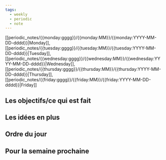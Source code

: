 ```yaml
---
tags:
  - weekly
  - periodic
  - note
---
```


[[periodic_notes/{{monday:gggg}}/{{monday:MM}}/{{monday:YYYY-MM-DD-dddd}}|Monday]], [[periodic_notes/{{tuesday:gggg}}/{{tuesday:MM}}/{{tuesday:YYYY-MM-DD-dddd}}|Tuesday]],  [[periodic_notes/{{wednesday:gggg}}/{{wednesday:MM}}/{{wednesday:YYYY-MM-DD-dddd}}|Wednesday]], [[periodic_notes/{{thursday:gggg}}/{{thursday:MM}}/{{thursday:YYYY-MM-DD-dddd}}|Thursday]], [[periodic_notes/{{friday:gggg}}/{{friday:MM}}/{{friday:YYYY-MM-DD-dddd}}|Friday]]

## Les objectifs/ce qui est fait


## Les idées en plus


## Ordre du jour


## Pour la semaine prochaine